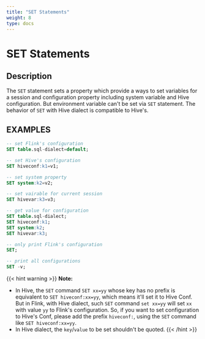 ```yaml
---
title: "SET Statements"
weight: 8
type: docs
---
```

<!--
Licensed to the Apache Software Foundation (ASF) under one
or more contributor license agreements.  See the NOTICE file
distributed with this work for additional information
regarding copyright ownership.  The ASF licenses this file
to you under the Apache License, Version 2.0 (the
"License"); you may not use this file except in compliance
with the License.  You may obtain a copy of the License at
  http://www.apache.org/licenses/LICENSE-2.0
Unless required by applicable law or agreed to in writing,
software distributed under the License is distributed on an
"AS IS" BASIS, WITHOUT WARRANTIES OR CONDITIONS OF ANY
KIND, either express or implied.  See the License for the
specific language governing permissions and limitations
under the License.
-->

# SET Statements

## Description

The `SET` statement sets a property which provide a ways to set variables for a session and
configuration property including system variable and Hive configuration.
But environment variable can't be set via `SET` statement. The behavior of `SET` with Hive dialect is compatible to Hive's.

## EXAMPLES

```sql
-- set Flink's configuration
SET table.sql-dialect=default;

-- set Hive's configuration
SET hiveconf:k1=v1;

-- set system property
SET system:k2=v2;

-- set vairable for current session
SET hivevar:k3=v3;

-- get value for configuration
SET table.sql-dialect;
SET hiveconf:k1;
SET system:k2;
SET hivevar:k3;

-- only print Flink's configuration
SET;

-- print all configurations
SET -v;
```

{{< hint warning >}}
**Note:**
- In Hive, the `SET` command `SET xx=yy` whose key has no prefix is equivalent to `SET hiveconf:xx=yy`, which means it'll set it to Hive Conf.
  But in Flink, with Hive dialect, such `SET` command `set xx=yy` will set `xx` with value `yy` to Flink's configuration.
  So, if you want to set configuration to Hive's Conf, please add the prefix `hiveconf:`, using the  `SET` command like `SET hiveconf:xx=yy`.
- In Hive dialect, the `key`/`value` to be set shouldn't be quoted.
{{< /hint  >}}
